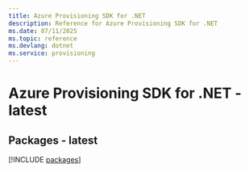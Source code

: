 ```yaml
---
title: Azure Provisioning SDK for .NET
description: Reference for Azure Provisioning SDK for .NET
ms.date: 07/11/2025
ms.topic: reference
ms.devlang: dotnet
ms.service: provisioning
---
```

# Azure Provisioning SDK for .NET - latest
## Packages - latest
[!INCLUDE [packages](provisioning-index.md)]